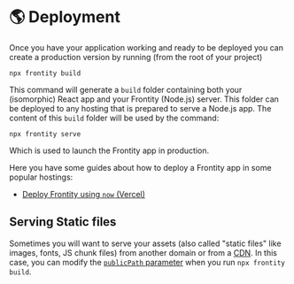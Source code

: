 # 🌎 Deployment

Once you have your application working and ready to be deployed you can create a production version by running \(from the root of your project\)

```text
npx frontity build
```

This command will generate a `build` folder containing both your \(isomorphic\) React app and your Frontity \(Node.js\) server.
This folder can be deployed to any hosting that is prepared to serve a Node.js app.
The content of this `build` folder will be used by the command:

```text
npx frontity serve
```

Which is used to launch the Frontity app in production.

Here you have some guides about how to deploy a Frontity app in some popular hostings:

- [Deploy Frontity using `now` \(Vercel\)](deploy-using-now-vercel.md)

## Serving Static files

Sometimes you will want to serve your assets (also called "static files" like images, fonts, JS chunk files) from another domain or from a [CDN](https://en.wikipedia.org/wiki/Content_delivery_network).
In this case, you can modify the [`publicPath` parameter](../frontity-cli/build.md#the-`--publicPath`-option) when you run `npx frontity build`.
